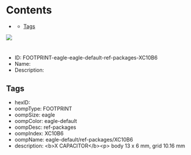 



Contents
========

* [](#)
	* [Tags](#tags)
  
![][im]
# 

- ID: FOOTPRINT-eagle-eagle-default-ref-packages-XC10B6
- Name: 
- Description: 

## Tags

- hexID: 
- oompType: FOOTPRINT
- oompSize: eagle
- oompColor: eagle-default
- oompDesc: ref-packages
- oompIndex: XC10B6
- oompName: eagle-default/ref-packages/XC10B6
- description: &lt;b&gt;X CAPACITOR&lt;/b&gt;&lt;p&gt;&#xD;
body 13 x 6 mm, grid 10.16 mm



[im]: image.png
